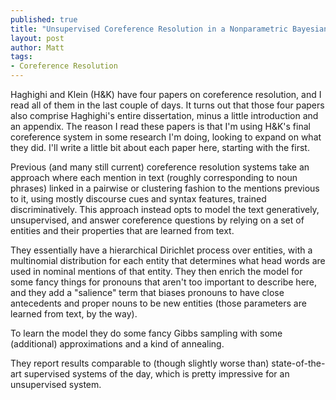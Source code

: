 ```yaml
---
published: true
title: "Unsupervised Coreference Resolution in a Nonparametric Bayesian Model, by Aria Haghighi and Dan Klein, ACL 2007."
layout: post
author: Matt
tags:
- Coreference Resolution
---
```


Haghighi and Klein (H&K) have four papers on coreference resolution, and I read all of them in the
last couple of days. It turns out that those four papers also comprise Haghighi's entire
dissertation, minus a little introduction and an appendix. The reason I read these papers is that
I'm using H&K's final coreference system in some research I'm doing, looking to expand on what they
did. I'll write a little bit about each paper here, starting with the first.

Previous (and many still current) coreference resolution systems take an approach where each
mention in text (roughly corresponding to noun phrases) linked in a pairwise or clustering fashion
to the mentions previous to it, using mostly discourse cues and syntax features, trained
discriminatively. This approach instead opts to model the text generatively, unsupervised, and
answer coreference questions by relying on a set of entities and their properties that are learned
from text.

They essentially have a hierarchical Dirichlet process over entities, with a multinomial
distribution for each entity that determines what head words are used in nominal mentions of that
entity. They then enrich the model for some fancy things for pronouns that aren't too important to
describe here, and they add a "salience" term that biases pronouns to have close antecedents and
proper nouns to be new entities (those parameters are learned from text, by the way).

To learn the model they do some fancy Gibbs sampling with some (additional) approximations and a
kind of annealing.

They report results comparable to (though slightly worse than) state-of-the-art supervised systems
of the day, which is pretty impressive for an unsupervised system.
